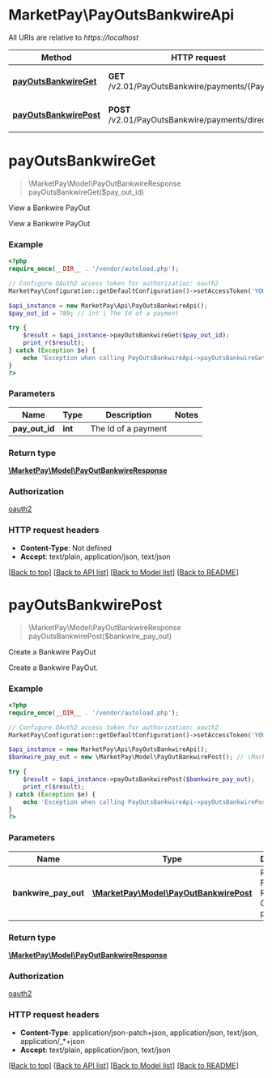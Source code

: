 # MarketPay\PayOutsBankwireApi

All URIs are relative to *https://localhost*

Method | HTTP request | Description
------------- | ------------- | -------------
[**payOutsBankwireGet**](PayOutsBankwireApi.md#payOutsBankwireGet) | **GET** /v2.01/PayOutsBankwire/payments/{PayOutId} | View a Bankwire PayOut
[**payOutsBankwirePost**](PayOutsBankwireApi.md#payOutsBankwirePost) | **POST** /v2.01/PayOutsBankwire/payments/direct | Create a Bankwire PayOut


# **payOutsBankwireGet**
> \MarketPay\Model\PayOutBankwireResponse payOutsBankwireGet($pay_out_id)

View a Bankwire PayOut

View a Bankwire PayOut

### Example
```php
<?php
require_once(__DIR__ . '/vendor/autoload.php');

// Configure OAuth2 access token for authorization: oauth2
MarketPay\Configuration::getDefaultConfiguration()->setAccessToken('YOUR_ACCESS_TOKEN');

$api_instance = new MarketPay\Api\PayOutsBankwireApi();
$pay_out_id = 789; // int | The Id of a payment

try {
    $result = $api_instance->payOutsBankwireGet($pay_out_id);
    print_r($result);
} catch (Exception $e) {
    echo 'Exception when calling PayOutsBankwireApi->payOutsBankwireGet: ', $e->getMessage(), PHP_EOL;
}
?>
```

### Parameters

Name | Type | Description  | Notes
------------- | ------------- | ------------- | -------------
 **pay_out_id** | **int**| The Id of a payment |

### Return type

[**\MarketPay\Model\PayOutBankwireResponse**](../Model/PayOutBankwireResponse.md)

### Authorization

[oauth2](../../README.md#oauth2)

### HTTP request headers

 - **Content-Type**: Not defined
 - **Accept**: text/plain, application/json, text/json

[[Back to top]](#) [[Back to API list]](../../README.md#documentation-for-api-endpoints) [[Back to Model list]](../../README.md#documentation-for-models) [[Back to README]](../../README.md)

# **payOutsBankwirePost**
> \MarketPay\Model\PayOutBankwireResponse payOutsBankwirePost($bankwire_pay_out)

Create a Bankwire PayOut

Create a Bankwire PayOut.

### Example
```php
<?php
require_once(__DIR__ . '/vendor/autoload.php');

// Configure OAuth2 access token for authorization: oauth2
MarketPay\Configuration::getDefaultConfiguration()->setAccessToken('YOUR_ACCESS_TOKEN');

$api_instance = new MarketPay\Api\PayOutsBankwireApi();
$bankwire_pay_out = new \MarketPay\Model\PayOutBankwirePost(); // \MarketPay\Model\PayOutBankwirePost | Redsys PayIn Request Object params

try {
    $result = $api_instance->payOutsBankwirePost($bankwire_pay_out);
    print_r($result);
} catch (Exception $e) {
    echo 'Exception when calling PayOutsBankwireApi->payOutsBankwirePost: ', $e->getMessage(), PHP_EOL;
}
?>
```

### Parameters

Name | Type | Description  | Notes
------------- | ------------- | ------------- | -------------
 **bankwire_pay_out** | [**\MarketPay\Model\PayOutBankwirePost**](../Model/PayOutBankwirePost.md)| Redsys PayIn Request Object params | [optional]

### Return type

[**\MarketPay\Model\PayOutBankwireResponse**](../Model/PayOutBankwireResponse.md)

### Authorization

[oauth2](../../README.md#oauth2)

### HTTP request headers

 - **Content-Type**: application/json-patch+json, application/json, text/json, application/_*+json
 - **Accept**: text/plain, application/json, text/json

[[Back to top]](#) [[Back to API list]](../../README.md#documentation-for-api-endpoints) [[Back to Model list]](../../README.md#documentation-for-models) [[Back to README]](../../README.md)

